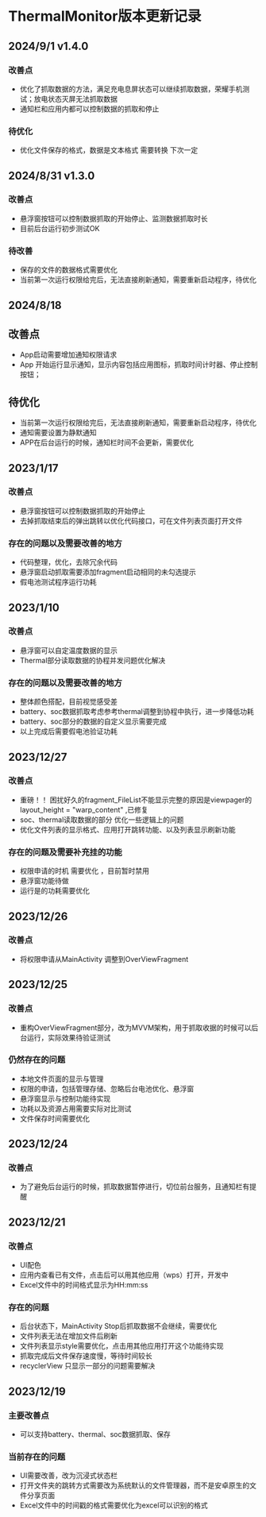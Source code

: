 # ThermalMonitor版本更新记录
## 2024/9/1 v1.4.0
### 改善点
 - 优化了抓取数据的方法，满足充电息屏状态可以继续抓取数据，荣耀手机测试；放电状态灭屏无法抓取数据
 - 通知栏和应用内都可以控制数据的抓取和停止
### 待优化
 - 优化文件保存的格式，数据是文本格式 需要转换 下次一定

## 2024/8/31 v1.3.0
### 改善点 
 - 悬浮窗按钮可以控制数据抓取的开始停止、监测数据抓取时长
 - 目前后台运行初步测试OK
### 待改善
 - 保存的文件的数据格式需要优化 
 - 当前第一次运行权限给完后，无法直接刷新通知，需要重新启动程序，待优化

## 2024/8/18
## 改善点
 - App启动需要增加通知权限请求
 - App 开始运行显示通知，显示内容包括应用图标，抓取时间计时器、停止控制按钮；
## 待优化
 - 当前第一次运行权限给完后，无法直接刷新通知，需要重新启动程序，待优化
 - 通知需要设置为静默通知
 - APP在后台运行的时候，通知栏时间不会更新，需要优化

## 2023/1/17
### 改善点
- 悬浮窗按钮可以控制数据抓取的开始停止
- 去掉抓取结束后的弹出跳转以优化代码接口，可在文件列表页面打开文件

### 存在的问题以及需要改善的地方
- 代码整理，优化，去除冗余代码
- 悬浮窗启动抓取需要添加fragment启动相同的未勾选提示
- 假电池测试程序运行功耗

## 2023/1/10
### 改善点
- 悬浮窗可以自定温度数据的显示
- Thermal部分读取数据的协程并发问题优化解决

### 存在的问题以及需要改善的地方
- 整体颜色搭配，目前视觉感受差
- battery、soc数据抓取考虑参考thermal调整到协程中执行，进一步降低功耗
- battery、soc部分的数据的自定义显示需要完成
- 以上完成后需要假电池验证功耗

## 2023/12/27
### 改善点
- 重磅！！ 困扰好久的fragment_FileList不能显示完整的原因是viewpager的layout_height = "warp_content" ,已修复
- soc、thermal读取数据的部分 优化一些逻辑上的问题
- 优化文件列表的显示格式、应用打开跳转功能、以及列表显示刷新功能

### 存在的问题及需要补充挂的功能
- 权限申请的时机 需要优化 ，目前暂时禁用
- 悬浮窗功能待做
- 运行是的功耗需要优化

## 2023/12/26
### 改善点
- 将权限申请从MainActivity 调整到OverViewFragment


## 2023/12/25
### 改善点
- 重构OverViewFragment部分，改为MVVM架构，用于抓取收据的时候可以后台运行，实际效果待验证测试

### 仍然存在的问题
- 本地文件页面的显示与管理
- 权限的申请，包括管理存储、忽略后台电池优化、悬浮窗
- 悬浮窗显示与控制功能待实现
- 功耗以及资源占用需要实际对比测试
- 文件保存时间需要优化


## 2023/12/24
### 改善点
- 为了避免后台运行的时候，抓取数据暂停进行，切位前台服务，且通知栏有提醒


## 2023/12/21
### 改善点
- UI配色
- 应用内查看已有文件，点击后可以用其他应用（wps）打开，开发中
- Excel文件中的时间格式显示为HH:mm:ss

### 存在的问题
- 后台状态下，MainActivity Stop后抓取数据不会继续，需要优化
- 文件列表无法在增加文件后刷新
- 文件列表显示style需要优化，点击用其他应用打开这个功能待实现
- 抓取完成后文件保存速度慢，等待时间较长
- recyclerView 只显示一部分的问题需要解决

## 2023/12/19
### 主要改善点
- 可以支持battery、thermal、soc数据抓取、保存

### 当前存在的问题
- UI需要改善，改为沉浸式状态栏
- 打开文件夹的跳转方式需要改为系统默认的文件管理器，而不是安卓原生的文件分享页面
- Excel文件中的时间戳的格式需要优化为excel可以识别的格式
